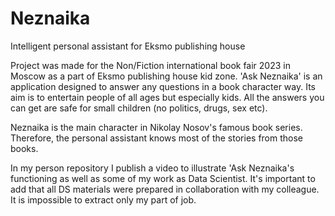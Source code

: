 # Neznaika
Intelligent personal assistant for Eksmo publishing house

Project was made for the Non/Fiction international book fair 2023 in Moscow as a part of Eksmo publishing house kid zone.
'Ask Neznaika' is an application designed to answer any questions in a book character way. Its aim is to entertain people of all ages but especially kids. 
All the answers you can get are safe for small children (no politics, drugs, sex etc).

Neznaika is the main character in Nikolay Nosov's famous book series. Therefore, the personal assistant knows most of the stories from those books.

In my person repository I publish a video to illustrate 'Ask Neznaika's functioning as well as some of my work as Data Scientist. It's important to add that all DS materials were prepared in collaboration with my colleague. It is impossible to extract only my part of job.  
